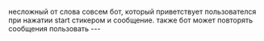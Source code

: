 несложный от слова совсем бот, который приветствует пользователся при нажатии start стикером и сообщение.
также бот может повторять сообщения пользовать ---

